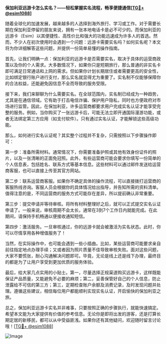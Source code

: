 **保加利亚远游卡怎么实名？——轻松掌握实名流程，畅享便捷通信[[TG💪+ @esim1088](https://t.me/s/esim1088)]**

随着全球化的加速发展，越来越多的人选择到海外旅行、学习或工作。对于需要长期在保加利亚停留的朋友来说，拥有一张本地电话卡是必不可少的。而保加利亚的远游卡（Esim）以其便捷性、高性价比和强大的功能迅速成为许多人的首选。然而，不少人在初次使用时会遇到一个问题：远游卡需要实名吗？如何实名呢？本文将为你详细解答这些问题，并提供一份简单易懂的操作指南。

首先，让我们明确一点：保加利亚的远游卡是否需要实名，取决于具体的运营商政策以及你的个人需求。大多数情况下，如果你只是短期旅行，那么普通的非实名卡即可满足日常通话和上网的需求。但如果你计划长期居住或者需要更高的安全性，比如绑定银行账户进行支付，那么实名就显得尤为重要了。实名制不仅能够保障你的合法权益，还能避免因信息不全而导致的服务受限。

接下来，我们来聊聊为什么需要实名。在全球范围内，实名制已经成为一种趋势，尤其是在通信领域。它有助于打击电信诈骗、保护用户隐私，同时也方便政府对市场进行监管。因此，在保加利亚，许多运营商都要求用户完成实名认证才能享受完整的服务。例如，当你购买了一张远游卡后，可能无法立即开通国际漫游功能，或者无法绑定第三方应用（如支付软件）。只有通过实名认证，才能解锁这些高级功能。

那么，如何进行实名认证呢？其实整个过程并不复杂，只需按照以下步骤操作即可：

第一步：准备所需材料。通常情况下，你需要准备护照或其他有效身份证件的照片，以及一张清晰的正面免冠照。此外，有些运营商可能会要求你填写一份简单的个人信息表，包括姓名、联系方式等基本信息。这些材料可以通过邮件发送给运营商客服，也可以直接上传至其官方网站。

第二步：联系运营商客服。如果你不确定具体的操作流程，可以直接拨打运营商的客服热线咨询。客服人员会根据你的具体情况给出指导，并告知所需的资料清单。值得注意的是，不同运营商的服务方式可能存在差异，所以提前确认非常重要。

第三步：提交申请并等待审核。将所有材料整理好之后，就可以正式提交实名认证申请了。一般来说，审核周期不会太长，通常在3到7个工作日内就能完成。在此期间，请保持手机畅通以便接收通知短信。

第四步：激活服务。一旦审核通过，你的远游卡就会被激活为实名状态。此时，你可以尽情享用各种增值服务了！

当然，在实际操作中，也可能会遇到一些小插曲。比如，某些运营商可能要求亲自前往指定地点办理手续；又或者因为照片质量不佳导致审核失败。面对这些问题，大家不要慌张，耐心沟通解决问题即可。毕竟，无论是线上还是线下办理，最终目的都是为了让用户享受到更加优质的服务体验。

最后，给大家几点实用的小贴士。第一，尽量选择正规渠道购买远游卡，这样既能保证产品质量，又能避免不必要的麻烦；第二，妥善保管好自己的个人信息，防止泄露给不可信的第三方；第三，定期检查账户余额及消费记录，及时发现问题并处理。遵循这些建议，相信每位用户都能顺利实现实名认证，开启愉快的保加利亚之旅。

总之，保加利亚远游卡实名并非难事，只要按照正确的步骤执行，就能快速搞定。希望本文能为大家提供有价值的参考信息。无论你是即将出发的游客，还是打算长期定居的新移民，都可以从中受益匪浅。如果你还有其他疑问，欢迎随时留言讨论哦！[[TG💪+ @esim1088](https://t.me/s/esim1088)] 

![Image](https://i.postimg.cc/4NQfJmqS/Snipaste-2025-05-13-00-14-12.png)